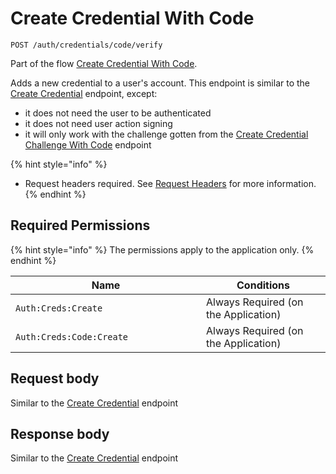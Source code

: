 # Create Credential With Code

`POST /auth/credentials/code/verify`

Part of the flow [Create Credential With Code](../../../../advanced-topics/authentication/credentials/#create-credential-with-code-flow).&#x20;

Adds a new credential to a user's account.  This endpoint is similar to the [Create Credential](createusercredential-1.md) endpoint, except:

* it does not need the user to be authenticated
* it does not need user action signing
* it will only work with the challenge gotten from the [Create Credential Challenge With Code](createusercredentialchallenge-1.md) endpoint

{% hint style="info" %}
* Request headers required. See [Request Headers](../../../../getting-started/request-headers.md) for more information.
{% endhint %}

## Required Permissions

{% hint style="info" %}
The permissions apply to the application only.
{% endhint %}

<table><thead><tr><th width="289">Name</th><th>Conditions</th></tr></thead><tbody><tr><td><code>Auth:Creds:Create</code></td><td>Always Required (on the Application)</td></tr><tr><td><code>Auth:Creds:Code:Create</code></td><td>Always Required (on the Application)</td></tr></tbody></table>

## Request body

Similar to the [Create Credential](createusercredential-1.md) endpoint

## Response body

Similar to the [Create Credential](createusercredential-1.md) endpoint
